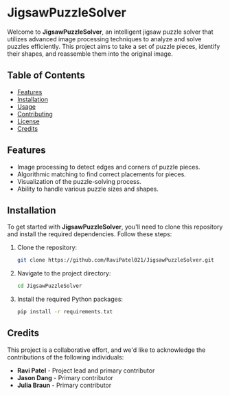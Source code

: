 # JigsawPuzzleSolver

Welcome to **JigsawPuzzleSolver**, an intelligent jigsaw puzzle solver that utilizes advanced image processing techniques to analyze and solve puzzles efficiently. This project aims to take a set of puzzle pieces, identify their shapes, and reassemble them into the original image.

## Table of Contents

- [Features](#features)
- [Installation](#installation)
- [Usage](#usage)
- [Contributing](#contributing)
- [License](#license)
- [Credits](#credits)

## Features

- Image processing to detect edges and corners of puzzle pieces.
- Algorithmic matching to find correct placements for pieces.
- Visualization of the puzzle-solving process.
- Ability to handle various puzzle sizes and shapes.

## Installation

To get started with **JigsawPuzzleSolver**, you'll need to clone this repository and install the required dependencies. Follow these steps:

1. Clone the repository:
   ```bash
   git clone https://github.com/RaviPatel021/JigsawPuzzleSolver.git

2. Navigate to the project directory:
    ```bash
    cd JigsawPuzzleSolver

3. Install the required Python packages:
    ```bash
    pip install -r requirements.txt


## Credits

This project is a collaborative effort, and we'd like to acknowledge the contributions of the following individuals:

- **Ravi Patel** - Project lead and primary contributor
- **Jason Dang** - Primary contributor
- **Julia Braun** - Primary contributor